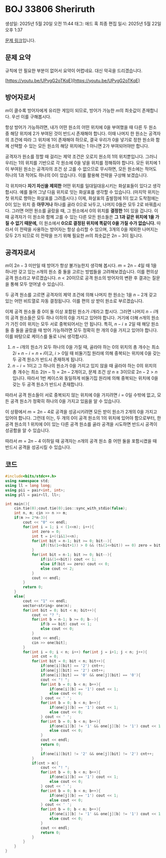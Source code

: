 # BOJ 33806 Sheriruth

생성일: 2025년 5월 20일 오전 11:44
태그: 애드 혹
최종 편집 일시: 2025년 5월 22일 오후 1:37

[문제 링크](http://boj.kr/33806)입니다.

## 문제 요약

규칙에 안 필요한 부분이 없어서 요약이 어렵네요. 대신 악곡을 드리겠습니다.

[https://youtu.be/UPvgG2oTKqE](https://youtu.be/UPvgG2oTKqE)

## 방어자로서

$m$이 클수록 방어자에게 유리한 게임이 되므로, 방어가 가능한 $m$의 최솟값이 존재합니다. 우선 이를 구해봅시다.

항상 방어가 가능하려면, 내가 어떤 원소의 어떤 위치에 $0$을 부여했을 때 다른 두 원소 중 해당 위치에 $2$가 부여된 것이 반드시 존재해야 합니다. 이때 나머지 한 원소는 공격자의 조건에 따라 그 위치에 $1$이 존재해야 하므로, 결국 우리가 $0$을 넣기로 정한 원소와 함께 선택할 수 있는 모든 원소의 해당 위치에는 $1$ 아니면 $2$가 부여되어야만 합니다.

공격자가 원소를 정할 때 걸리는 제약 조건은 오로지 원소의 $1$의 위치뿐입니다. 그러니 우리는 $1$의 위치를 기반으로 각 원소에 $0$을 넣을 위치를 정해줘야 합니다. 모든 위치에 $1$이 부여된 원소는 공격자의 조건 상 고를 수 없으므로 무시하면, 모든 원소에는 적어도 하나의 $1$과 적어도 하나의 $0$이 있습니다. 이를 활용해 전략을 구상해 보겠습니다.

각 위치마다 **자기 자신을 제외한** 어떤 위치를 일대일대응시키는 화살표들이 있다고 생각합시다. 예를 들어 그냥 다음 위치로 잇는 화살표를 생각할 수 있습니다. (마지막 위치는 첫 위치로 향하는 화살표를 그려줍시다.) 이제, 화살표의 출발점에 $1$이 있고 도착점에는 $0$이 있는 위치 중 **아무거나** 하나를 골라 $0$으로 놔두고, 나머지 $0$들은 모두 $2$로 바꿔줍시다. 그러면 어떤 원소를 골랐을 때, 그 원소에서 $0$의 위치를 **결정한** $1$이 있을 겁니다. 이때 공격자가 이 원소와 함께 고를 수 있는 다른 모든 원소들은 **그 $1$과 같은 위치에 $1$을 가질 수 없기 때문에,** 이 원소에서 **$0$으로 결정된 위치에 똑같이 $0$을 가질 수가 없습니다.** 따라서 이 전략을 사용하는 방어자는 항상 승리할 수 있으며, 3개의 $0$을 제외한 나머지는 모두 $2$가 되므로 이 전략을 쓰기 위해 필요한 $m$의 최솟값은 $2n-3$이 됩니다.

## 공격자로서

$m$이 $2n-3$ 미만일 때 방어가 항상 불가능한지 생각해 봅시다. $m=2n-4$일 때 $1$을 하나만 갖고 있는 $n$개의 원소 중 둘을 고르는 방법들을 고려해보겠습니다. 이를 편의상 공격 원소라고 부르겠습니다.  $n < 20$이므로 공격 원소의 방어자의 변환 후 결과는 질문을 통해 모두 얻어낼 수 있습니다.

두 공격 원소를 고르면 공격자의 제약 조건에 의해 나머지 한 원소는 $1$을 $n-2$개 갖고 있는 어떤 비트열로 자동 결정됩니다. 이를 편의 상 받이 원소로 부르겠습니다.

이제 공격 원소들 중 $0$이 둘 이상 포함된 원소가 $i$개라고 합시다. 그러면 나머지 $n-i$개의 공격 원소들은 모두 하나 이하의 $0$을 가지고 있어야 합니다. 거기에 더해 $n$개의 원소가 가진 $0$의 위치는 모두 서로 중복되어서는 안 됩니다. 특히, $n-i \ge 2$일 때 해당 원소들 중 둘을 골랐을 때 방어 가능하려면 모두 정확히 한 개의 $0$을 가지고 있어야 합니다. 이를 바탕으로 케이스를 둘로 나눠 생각합시다.

1. $n-i$개의 원소가 모두 하나의 $0$을 가질 때, 골라야 하는 $0$의 위치의 총 개수는 최소 $2i + n-i = n+i$이고, $i > 0$일 때 비둘기집 원리에 의해 중복되는 위치에 $0$을 갖는 두 공격 원소가 반드시 존재하게 됩니다.
2. $n-i = 1$이고 그 하나의 원소가 $0$을 가지고 있지 않을 때 골라야 하는 $0$의 위치의 총 개수는 최소 $2(n-1) = 2n-2$개이고, 문제 조건 상 $n \ge 3$이므로 $2n-2 > n$입니다. 따라서 1번 케이스와 동일하게 비둘기집 원리에 의해 중복되는 위치에 $0$을 갖는 두 공격 원소가 반드시 존재합니다.

따라서 공격 원소들이 서로 중복되지 않는 위치에 $0$을 가지려면 $i = 0$일 수밖에 없고, 모든 공격 원소가 정확히 하나의 $0$을 가지고 있음을 알 수 있습니다.

이 상황에서 $m = 2n-4$로 공격을 성공시키려면 모든 받이 원소가 2개의 $0$을 가지고 있어야 합니다. 그런데 이는, 두 개의 $0$이 공격 원소의 $1$의 위치에 있어야 함으로부터, 한 공격 원소의 $1$ 위치에 $0$이 있는 다른 공격 원소를 골라 공격을 시도하면 반드시 공격이 성공함을 알 수 있습니다.

따라서 $m=2n-4$ 이하일 때 공격자는 $n$개의 공격 원소 중 어떤 둘을 포함시켰을 때 반드시 공격을 성공시킬 수 있습니다.

## 코드

```cpp
#include<bits/stdc++.h>
using namespace std;
using ll = long long;
using pii = pair<int, int>;
using pll = pair<ll, ll>;

int main(){
	cin.tie(0);cout.tie(0);ios::sync_with_stdio(false);
	int n, m; cin >> n >> m;
	if(m >= 2*n-3){
		cout << "0" << endl;
		for(int i = 1; i < (1<<n); i++){
			int zero = 0;
			int t = i+((i&1)<<n);
			for(int bit = n-1; bit >= 0; bit--){
				if((t&(1<<bit+1)) > 0 && (t&(1<<bit)) == 0) zero = bit;
			}
			for(int bit = n-1; bit >= 0; bit--){
				if(i&(1<<bit)) cout << 1;
				else if(bit == zero) cout << 0;
				else cout << 2;
			}
			cout << endl;
		}
		return 0;
	}
	else{
		cout << "1" << endl;
		vector<string> one(n);
		for(int bit = 0; bit < n; bit++){
			cout << "? ";
			for(int b = n-1; b >= 0; b--){
				if(b == bit) cout << 1;
				else cout << 0;
			}
			cout << endl;
			cin >> one[bit];
		}
		for(int i = 0; i < n; i++) for(int j = i+1; j < n; j++){
			int cnt = 0;
			for(int bit = 0; bit < n; bit++){
				if(one[i][bit] == '2') cnt++;
				if(one[j][bit] == '2') cnt++;
				if(one[i][bit] == '0' && one[j][bit] == '0'){
				cout << "! ";
				for(int b = 0; b < n; b++){
					if(one[i][b] == '1') cout << 1;
					else cout << 0;
				} cout << ' ';
				for(int b = 0; b < n; b++){
					if(one[j][b] == '1') cout << 1;
					else cout << 0;
				} cout << ' ';
				for(int b = 0; b < n; b++){
					if(one[i][b] != '1' && one[j][b] != '1') cout << 1;
					else cout << 0;
				}
				cout << endl;
				return 0;
				}
				if(one[i][bit] != '2' && one[j][bit] != '2') cnt++;
			}
			if(cnt > m){
				cout << "! ";
				for(int b = 0; b < n; b++){
					if(one[i][b] == '1') cout << 1;
					else cout << 0;
				} cout << ' ';
				for(int b = 0; b < n; b++){
					if(one[j][b] == '1') cout << 1;
					else cout << 0;
				} cout << ' ';
				for(int b = 0; b < n; b++){
					if(one[i][b] != '1' && one[j][b] != '1') cout << 1;
					else cout << 0;
				}
				cout << endl;
				return 0;		
			}
		}
	}
}
```